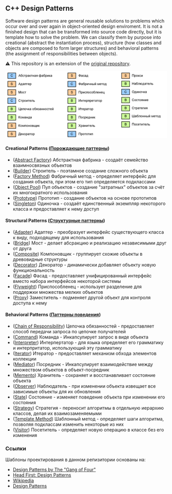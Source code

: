 ## C++ Design Patterns

Software design patterns are general reusable solutions to problems which occur
over and over again in object-oriented design enviroment. It is not a finished 
design that can be transformed into source code directly, but it is template how
to solve the problem. We can classify them by purpose into creational (abstract 
the instantiation process), structure (how classes and objects are composed to form 
larger structures) and behavioral patterns (the assignment of responsibilities between 
objects).

⚠ This repository is an extension of the [original repository].

![Patterns](list-of-patterns.png)

#### Creational Patterns ([Порождающие паттерны])
* ([Abstract Factory]) Абстрактная фабрика - создаёт семейство взаимносвязных объектов
* ([Builder]) Строитель - поэтамное создание сложного объекта
* ([Factory Method]) Фабричный метод - определяет интерфейс для создания объекта, при этом его тип определяется подклассами
* ([Object Pool]) Пул объектов - создание "затратных" объектов за счёт их многократного использования
* ([Prototype]) Прототип - создание объектов на основе прототипов
* ([Singleton]) Одиночка - создаёт единственный экземпляр некоторого класса и предоставляет к нему доступ
#### Structural Patterns ([Структурные паттерны])
* ([Adapter]) Адаптер - преобразует интерфейс существующего класса к виду, подходящему для использования
* ([Bridge]) Мост - делает абсракцию и реализацию независимыми друг от друга
* ([Composite]) Компоновщик - группирует схожие объекты в древовидные структуры
* ([Decorator]) Декоратор - динамически добавляет объекту новую функциональность
* ([Facade]) Фасад - предоставляет унифицированный интерфейс вместо набора интерфейсов некоторой системы
* ([Flyweight]) Приспособленец - использует разделение для поддержки множества мелких объектов
* ([Proxy]) Заместитель - подменяет другой объект для контроля доступа к нему
#### Behavioral Patterns ([Паттерны поведения])
* ([Chain of Responsibility]) Цепочка обязанностей - предоставляет способ передачи запроса по цепочке получателей
* ([Command]) Команда - Инкапсулирует запрос в виде объекта
* ([Interpreter]) Интерпертатор - для языка определяет его грамматику и интерпритатор, использующий эту грамматику
* ([Iterator]) Итератор - предоставляет механизм обхода элементов коллекции
* ([Mediator]) Посредник - Инкапсулирует взаимодействие между множеством объектов в объект-посредник
* ([Memento]) Хранитель - сохраняет и восстанавливает состояние объекта
* ([Observer]) Наблюдатель - при изменении объекта извещает все зависимые объекты для их обновления
* ([State]) Состояние - изменяет поведение объекта при изменении его состояния
* ([Strategy]) Стратегия - переносит алгоритмы в отдельную иерархию классов, делая их взаимозаменяемыми
* ([Template Method]) Шаблонный метод - определяет шаги алгоритма, позволяя подклассам изменить некоторые из них
* ([Visitor]) Посетитель - определяет новую операцию в классе без его изменения

### Ссылки
Шаблоны проектирования в данном репизитории основаны на:

* [Design Patterns by The "Gang of Four"]
* [Head First: Design Patterns]
* [Wikipedia]
* [Design Patterns]

[original repository]: https://github.com/JakubVojvoda/design-patterns-cpp

[Design Patterns by The "Gang of Four"]: https://en.wikipedia.org/wiki/Design_Patterns
[Head First: Design Patterns]: http://www.headfirstlabs.com/books/hfdp/ 
[Wikipedia]: https://en.wikipedia.org/wiki/Software_design_pattern
[Design Patterns]: http://cpp-reference.ru/patterns/catalog/

[Порождающие паттерны]: https://github.com/TheOctan/design-patterns-cpp/blob/master/Creational%20Patterns
[Структурные паттерны]: https://github.com/TheOctan/design-patterns-cpp/blob/master/Structural%20Patterns/
[Паттерны поведения]: https://github.com/TheOctan/design-patterns-cpp/blob/master/Behavioral%20Patterns/

[Abstract Factory]: https://github.com/TheOctan/design-patterns-cpp/tree/master/Creational%20Patterns/Abstract-Factory
[Builder]: https://github.com/TheOctan/design-patterns-cpp/tree/master/Creational%20Patterns/Builder
[Factory Method]: https://github.com/TheOctan/design-patterns-cpp/tree/master/Creational%20Patterns/Factory-Method
[Object Pool]: https://github.com/TheOctan/design-patterns-cpp/tree/master/Creational%20Patterns/Object-Pool
[Prototype]: https://github.com/TheOctan/design-patterns-cpp/tree/master/Creational%20Patterns/Prototype
[Singleton]: https://github.com/TheOctan/design-patterns-cpp/tree/master/Creational%20Patterns/Singleton
[Adapter]: https://github.com/TheOctan/design-patterns-cpp/tree/master/Structural%20Patterns/Adapter
[Bridge]: https://github.com/TheOctan/design-patterns-cpp/tree/master/Structural%20Patterns/Bridge
[Composite]: https://github.com/TheOctan/design-patterns-cpp/tree/master/Structural%20Patterns/Composite
[Decorator]: https://github.com/TheOctan/design-patterns-cpp/tree/master/Structural%20Patterns/Decorator
[Facade]: https://github.com/TheOctan/design-patterns-cpp/tree/master/Structural%20Patterns/Facade
[Flyweight]: https://github.com/TheOctan/design-patterns-cpp/tree/master/Structural%20Patterns/Flyweight
[Proxy]: https://github.com/TheOctan/design-patterns-cpp/tree/master/Structural%20Patterns/Proxy
[Chain of Responsibility]: https://github.com/TheOctan/design-patterns-cpp/tree/master/Behavioral%20Patterns/Chain-Of-Responsibility
[Command]: https://github.com/TheOctan/design-patterns-cpp/tree/master/Behavioral%20Patterns/Command
[Interpreter]: https://github.com/TheOctan/design-patterns-cpp/tree/master/Behavioral%20Patterns/Interpreter
[Iterator]: https://github.com/TheOctan/design-patterns-cpp/tree/master/Behavioral%20Patterns/Iterator
[Mediator]: https://github.com/TheOctan/design-patterns-cpp/tree/master/Behavioral%20Patterns/Mediator
[Memento]: https://github.com/TheOctan/design-patterns-cpp/tree/master/Behavioral%20Patterns/Memento
[Observer]: https://github.com/TheOctan/design-patterns-cpp/tree/master/Behavioral%20Patterns/Observer
[State]: https://github.com/TheOctan/design-patterns-cpp/tree/master/Behavioral%20Patterns/State
[Strategy]: https://github.com/TheOctan/design-patterns-cpp/tree/master/Behavioral%20Patterns/Strategy
[Template Method]: https://github.com/TheOctan/design-patterns-cpp/tree/master/Behavioral%20Patterns/Template-Method
[Visitor]: https://github.com/TheOctan/design-patterns-cpp/tree/master/Behavioral%20Patterns/Visitor



